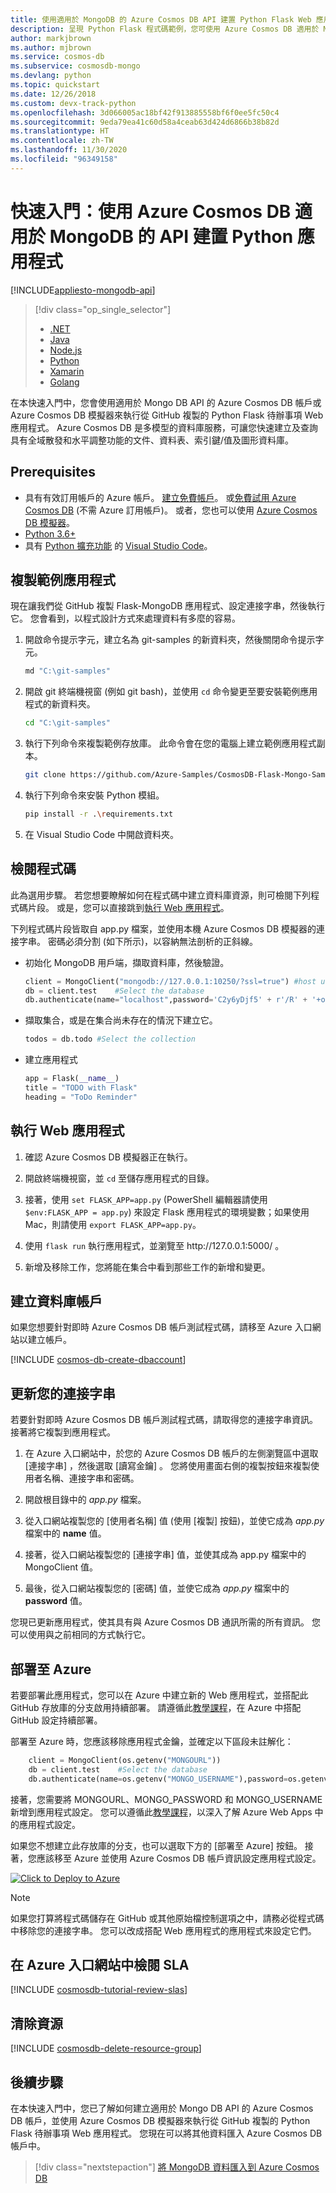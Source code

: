 ```yaml
---
title: 使用適用於 MongoDB 的 Azure Cosmos DB API 建置 Python Flask Web 應用程式
description: 呈現 Python Flask 程式碼範例，您可使用 Azure Cosmos DB 適用於 MongoDB 的 API 進行連線及查詢。
author: markjbrown
ms.author: mjbrown
ms.service: cosmos-db
ms.subservice: cosmosdb-mongo
ms.devlang: python
ms.topic: quickstart
ms.date: 12/26/2018
ms.custom: devx-track-python
ms.openlocfilehash: 3d066005ac18bf42f913885558bf6f0ee5fc50c4
ms.sourcegitcommit: 9eda79ea41c60d58a4ceab63d424d6866b38b82d
ms.translationtype: HT
ms.contentlocale: zh-TW
ms.lasthandoff: 11/30/2020
ms.locfileid: "96349158"
---
```

# <a name="quickstart-build-a-python-app-using-azure-cosmos-dbs-api-for-mongodb"></a>快速入門：使用 Azure Cosmos DB 適用於 MongoDB 的 API 建置 Python 應用程式
[!INCLUDE[appliesto-mongodb-api](includes/appliesto-mongodb-api.md)]

> [!div class="op_single_selector"]
> * [.NET](create-mongodb-dotnet.md)
> * [Java](create-mongodb-java.md)
> * [Node.js](create-mongodb-nodejs.md)
> * [Python](create-mongodb-flask.md)
> * [Xamarin](create-mongodb-xamarin.md)
> * [Golang](create-mongodb-go.md)
>  

在本快速入門中，您會使用適用於 Mongo DB API 的 Azure Cosmos DB 帳戶或 Azure Cosmos DB 模擬器來執行從 GitHub 複製的 Python Flask 待辦事項 Web 應用程式。 Azure Cosmos DB 是多模型的資料庫服務，可讓您快速建立及查詢具有全域散發和水平調整功能的文件、資料表、索引鍵/值及圖形資料庫。

## <a name="prerequisites"></a>Prerequisites

- 具有有效訂用帳戶的 Azure 帳戶。 [建立免費帳戶](https://azure.microsoft.com/free/?ref=microsoft.com&utm_source=microsoft.com&utm_medium=docs&utm_campaign=visualstudio)。 或[免費試用 Azure Cosmos DB](https://azure.microsoft.com/try/cosmosdb/) (不需 Azure 訂用帳戶)。 或者，您也可以使用 [Azure Cosmos DB 模擬器](local-emulator.md)。 
- [Python 3.6+](https://www.python.org/downloads/)
- 具有 [Python 擴充功能](https://marketplace.visualstudio.com/items?itemName=donjayamanne.python) 的 [Visual Studio Code](https://code.visualstudio.com/Download)。

## <a name="clone-the-sample-application"></a>複製範例應用程式

現在讓我們從 GitHub 複製 Flask-MongoDB 應用程式、設定連接字串，然後執行它。 您會看到，以程式設計方式來處理資料有多麼的容易。

1. 開啟命令提示字元，建立名為 git-samples 的新資料夾，然後關閉命令提示字元。

    ```bash
    md "C:\git-samples"
    ```

2. 開啟 git 終端機視窗 (例如 git bash)，並使用 `cd` 命令變更至要安裝範例應用程式的新資料夾。

    ```bash
    cd "C:\git-samples"
    ```

3. 執行下列命令來複製範例存放庫。 此命令會在您的電腦上建立範例應用程式副本。

    ```bash
    git clone https://github.com/Azure-Samples/CosmosDB-Flask-Mongo-Sample.git
    ```
3. 執行下列命令來安裝 Python 模組。

    ```bash 
    pip install -r .\requirements.txt
    ```
4. 在 Visual Studio Code 中開啟資料夾。

## <a name="review-the-code"></a>檢閱程式碼

此為選用步驟。 若您想要瞭解如何在程式碼中建立資料庫資源，則可檢閱下列程式碼片段。 或是，您可以直接跳到[執行 Web 應用程式](#run-the-web-app)。 

下列程式碼片段皆取自 app.py  檔案，並使用本機 Azure Cosmos DB 模擬器的連接字串。 密碼必須分割 (如下所示)，以容納無法剖析的正斜線。

* 初始化 MongoDB 用戶端，擷取資料庫，然後驗證。

    ```python
    client = MongoClient("mongodb://127.0.0.1:10250/?ssl=true") #host uri
    db = client.test    #Select the database
    db.authenticate(name="localhost",password='C2y6yDjf5' + r'/R' + '+ob0N8A7Cgv30VRDJIWEHLM+4QDU5DE2nQ9nDuVTqobD4b8mGGyPMbIZnqyMsEcaGQy67XIw' + r'/Jw==')
    ```

* 擷取集合，或是在集合尚未存在的情況下建立它。

    ```python
    todos = db.todo #Select the collection
    ```

* 建立應用程式

    ```Python
    app = Flask(__name__)
    title = "TODO with Flask"
    heading = "ToDo Reminder"
    ```
    
## <a name="run-the-web-app"></a>執行 Web 應用程式

1. 確認 Azure Cosmos DB 模擬器正在執行。

2. 開啟終端機視窗，並 `cd` 至儲存應用程式的目錄。

3. 接著，使用 `set FLASK_APP=app.py` (PowerShell 編輯器請使用 `$env:FLASK_APP = app.py`) 來設定 Flask 應用程式的環境變數；如果使用 Mac，則請使用 `export FLASK_APP=app.py`。 

4. 使用 `flask run` 執行應用程式，並瀏覽至 http:\//127.0.0.1:5000/  。

5. 新增及移除工作，您將能在集合中看到那些工作的新增和變更。

## <a name="create-a-database-account"></a>建立資料庫帳戶

如果您想要針對即時 Azure Cosmos DB 帳戶測試程式碼，請移至 Azure 入口網站以建立帳戶。

[!INCLUDE [cosmos-db-create-dbaccount](../../includes/cosmos-db-create-dbaccount-mongodb.md)]

## <a name="update-your-connection-string"></a>更新您的連接字串

若要針對即時 Azure Cosmos DB 帳戶測試程式碼，請取得您的連接字串資訊。 接著將它複製到應用程式。

1. 在 Azure 入口網站中，於您的 Azure Cosmos DB 帳戶的左側瀏覽區中選取 [連接字串]  ，然後選取 [讀寫金鑰]  。 您將使用畫面右側的複製按鈕來複製使用者名稱、連接字串和密碼。 

2. 開啟根目錄中的 *app.py* 檔案。

3. 從入口網站複製您的 [使用者名稱]  值 (使用 [複製] 按鈕)，並使它成為 *app.py* 檔案中的 **name** 值。

4. 接著，從入口網站複製您的 [連接字串]  值，並使其成為 app.py  檔案中的 MongoClient  值。

5. 最後，從入口網站複製您的 [密碼]  值，並使它成為 *app.py* 檔案中的 **password** 值。

您現已更新應用程式，使其具有與 Azure Cosmos DB 通訊所需的所有資訊。 您可以使用與之前相同的方式執行它。

## <a name="deploy-to-azure"></a>部署至 Azure

若要部署此應用程式，您可以在 Azure 中建立新的 Web 應用程式，並搭配此 GitHub 存放庫的分支啟用持續部署。 請遵循此[教學課程](../app-service/deploy-continuous-deployment.md)，在 Azure 中搭配 GitHub 設定持續部署。

部署至 Azure 時，您應該移除應用程式金鑰，並確定以下區段未註解化：

```python
    client = MongoClient(os.getenv("MONGOURL"))
    db = client.test    #Select the database
    db.authenticate(name=os.getenv("MONGO_USERNAME"),password=os.getenv("MONGO_PASSWORD"))
```

接著，您需要將 MONGOURL、MONGO_PASSWORD 和 MONGO_USERNAME 新增到應用程式設定。 您可以遵循此[教學課程](../app-service/configure-common.md#configure-app-settings)，以深入了解 Azure Web Apps 中的應用程式設定。

如果您不想建立此存放庫的分支，也可以選取下方的 [部署至 Azure]  按鈕。 接著，您應該移至 Azure 並使用 Azure Cosmos DB 帳戶資訊設定應用程式設定。

<a href="https://deploy.azure.com/?repository=https://github.com/heatherbshapiro/To-Do-List---Flask-MongoDB-Example" target="_blank">
<img src="https://azuredeploy.net/deploybutton.png" alt="Click to Deploy to Azure">
</a>

> [!NOTE]
> 如果您打算將程式碼儲存在 GitHub 或其他原始檔控制選項之中，請務必從程式碼中移除您的連接字串。 您可以改成搭配 Web 應用程式的應用程式來設定它們。

## <a name="review-slas-in-the-azure-portal"></a>在 Azure 入口網站中檢閱 SLA

[!INCLUDE [cosmosdb-tutorial-review-slas](../../includes/cosmos-db-tutorial-review-slas.md)]

## <a name="clean-up-resources"></a>清除資源

[!INCLUDE [cosmosdb-delete-resource-group](../../includes/cosmos-db-delete-resource-group.md)]

## <a name="next-steps"></a>後續步驟

在本快速入門中，您已了解如何建立適用於 Mongo DB API 的 Azure Cosmos DB 帳戶，並使用 Azure Cosmos DB 模擬器來執行從 GitHub 複製的 Python Flask 待辦事項 Web 應用程式。 您現在可以將其他資料匯入 Azure Cosmos DB 帳戶中。 

> [!div class="nextstepaction"]
> [將 MongoDB 資料匯入到 Azure Cosmos DB](../dms/tutorial-mongodb-cosmos-db.md?toc=%2fazure%2fcosmos-db%2ftoc.json%253ftoc%253d%2fazure%2fcosmos-db%2ftoc.json)